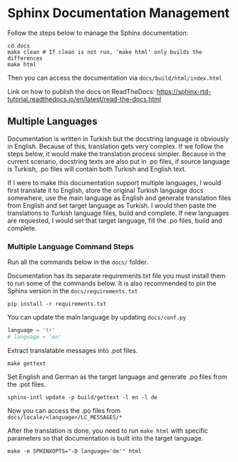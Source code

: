 
# Sphinx Documentation Management

Follow the steps below to manage the Sphinx documentation:

```
cd docs
make clean # If clean is not run, 'make html' only builds the differences 
make html
```

Then you can access the documentation via `docs/build/html/index.html`

Link on how to publish the docs on ReadTheDocs:
https://sphinx-rtd-tutorial.readthedocs.io/en/latest/read-the-docs.html


## Multiple Languages

Documentation is written in Turkish but the docstring language is obviously in English.
Because of this, translation gets very complex. If we follow the steps below, it would make the
translation process simpler. Because in the current scenario, 
docstring texts are also put in .po files, if source language 
is Turkish, .po files will contain both Turkish and English text.

If I were to make this documentation support multiple languages, I would first translate it to English,
store the original Turkish language docs somewhere, use the main language as English and generate 
translation files from English and set target language as Turkish. 
I would then paste the translations to Turkish language files, build and complete.
If new languages are requested, I would set that target language, fill the .po files, build and complete.


### Multiple Language Command Steps
Run all the commands below in the `docs/` folder.

Documentation has its separate requirements.txt file you must install them to run some of the commands below.
It is also recommended to pin the Sphinx version in the `docs/requirements.txt`
```
pip install -r requirements.txt
```

You can update the main language by updating `docs/conf.py`

```python
language = 'tr'
# language = 'en'
```

Extract translatable messages into .pot files.
```
make gettext
```

Set English and German as the target language and generate .po files from the .pot files.
```
sphinx-intl update -p build/gettext -l en -l de
```

Now you can access the .po files from `docs/locale/<language>/LC_MESSAGES/*` 

After the translation is done, you need to run `make html` with specific parameters so that
documentation is built into the target language.

```
make -e SPHINXOPTS="-D language='de'" html
```
